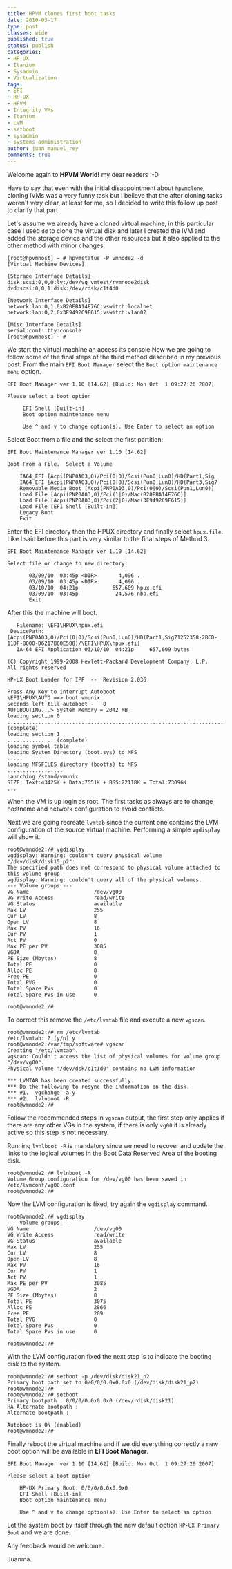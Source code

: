 ```yaml
---
title: HPVM clones first boot tasks
date: 2010-03-17
type: post
classes: wide
published: true
status: publish
categories:
- HP-UX
- Itanium
- Sysadmin
- Virtualization
tags:
- EFI
- HP-UX
- HPVM
- Integrity VMs
- Itanium
- LVM
- setboot
- sysadmin
- systems administration
author: juan_manuel_rey
comments: true
---
```


Welcome again to **HPVM World!** my dear readers :-D

Have to say that even with the initial disappointment about `hpvmclone`, cloning IVMs was a very funny task but I believe that the after cloning tasks weren't very clear, at least for me, so I decided to write this follow up post to clarify that part.

Let's assume we already have a cloned virtual machine, in this particular case I used `dd` to clone the virtual disk and later I created the IVM and added the storage device and the other resources but it also applied to the other method with minor changes.

```text
[root@hpvmhost] ~ # hpvmstatus -P vmnode2 -d
[Virtual Machine Devices]

[Storage Interface Details]
disk:scsi:0,0,0:lv:/dev/vg_vmtest/rvmnode2disk
dvd:scsi:0,0,1:disk:/dev/rdsk/c1t4d0

[Network Interface Details]
network:lan:0,1,0xB20EBA14E76C:vswitch:localnet
network:lan:0,2,0x3E9492C9F615:vswitch:vlan02

[Misc Interface Details]
serial:com1::tty:console
[root@hpvmhost] ~ #
```

We start the virtual machine an access its console.Now we are going to follow some of the final steps of the third method described in my previous post. From the main `EFI Boot Manager` select the `Boot option maintenance menu` option.

```text
EFI Boot Manager ver 1.10 [14.62] [Build: Mon Oct  1 09:27:26 2007]

Please select a boot option

     EFI Shell [Built-in]                                           
     Boot option maintenance menu                                    

     Use ^ and v to change option(s). Use Enter to select an option
```

Select Boot from a file and the select the first partition:

```text
EFI Boot Maintenance Manager ver 1.10 [14.62]

Boot From a File.  Select a Volume

    IA64_EFI [Acpi(PNP0A03,0)/Pci(0|0)/Scsi(Pun0,Lun0)/HD(Part1,Sig
    IA64_EFI [Acpi(PNP0A03,0)/Pci(0|0)/Scsi(Pun0,Lun0)/HD(Part3,Sig7
    Removable Media Boot [Acpi(PNP0A03,0)/Pci(0|0)/Scsi(Pun1,Lun0)]
    Load File [Acpi(PNP0A03,0)/Pci(1|0)/Mac(B20EBA14E76C)]          
    Load File [Acpi(PNP0A03,0)/Pci(2|0)/Mac(3E9492C9F615)]        
    Load File [EFI Shell [Built-in]]                                
    Legacy Boot
    Exit
```

Enter the EFI directory then the HPUX directory and finally select `hpux.file`. Like I said before this part is very similar to the final steps of Method 3.

```text
EFI Boot Maintenance Manager ver 1.10 [14.62]

Select file or change to new directory:

       03/09/10  03:45p <DIR>       4,096 .                         
       03/09/10  03:45p <DIR>       4,096 ..                        
       03/10/10  04:21p           657,609 hpux.efi                  
       03/09/10  03:45p            24,576 nbp.efi                   
       Exit
```

After this the machine will boot.

```text
   Filename: \EFI\HPUX\hpux.efi
 DevicePath: [Acpi(PNP0A03,0)/Pci(0|0)/Scsi(Pun0,Lun0)/HD(Part1,Sig71252358-2BCD-11DF-8000-D6217B60E588)/\EFI\HPUX\hpux.efi]
   IA-64 EFI Application 03/10/10  04:21p     657,609 bytes

(C) Copyright 1999-2008 Hewlett-Packard Development Company, L.P.
All rights reserved

HP-UX Boot Loader for IPF  --  Revision 2.036

Press Any Key to interrupt Autoboot
\EFI\HPUX\AUTO ==> boot vmunix
Seconds left till autoboot -   0
AUTOBOOTING...> System Memory = 2042 MB
loading section 0
..................................................................................... (complete)
loading section 1
............... (complete)
loading symbol table
loading System Directory (boot.sys) to MFS
.....
loading MFSFILES directory (bootfs) to MFS
..................
Launching /stand/vmunix
SIZE: Text:43425K + Data:7551K + BSS:22118K = Total:73096K
...
```

When the VM is up login as root. The first tasks as always are to change hostname and network configuration to avoid conflicts.

Next we are going recreate `lvmtab` since the current one contains the LVM configuration of the source virtual machine. Performing a simple `vgdisplay` will show it.

```text
root@vmnode2:/# vgdisplay
vgdisplay: Warning: couldn't query physical volume "/dev/disk/disk15_p2":
The specified path does not correspond to physical volume attached to
this volume group
vgdisplay: Warning: couldn't query all of the physical volumes.
--- Volume groups ---
VG Name                     /dev/vg00
VG Write Access             read/write     
VG Status                   available                 
Max LV                      255    
Cur LV                      8      
Open LV                     8      
Max PV                      16     
Cur PV                      1      
Act PV                      0      
Max PE per PV               3085         
VGDA                        0   
PE Size (Mbytes)            8               
Total PE                    0       
Alloc PE                    0       
Free PE                     0       
Total PVG                   0        
Total Spare PVs             0              
Total Spare PVs in use      0

root@vmnode2:/#
```

To correct this remove the `/etc/lvmtab` file and execute a new `vgscan`.

```text
root@vmnode2:/# rm /etc/lvmtab
/etc/lvmtab: ? (y/n) y
root@vmnode2:/var/tmp/software# vgscan
Creating "/etc/lvmtab".
vgscan: Couldn't access the list of physical volumes for volume group "/dev/vg00".
Physical Volume "/dev/dsk/c1t1d0" contains no LVM information

*** LVMTAB has been created successfully.
*** Do the following to resync the information on the disk.
*** #1.  vgchange -a y
*** #2.  lvlnboot -R
root@vmnode2:/#
```

Follow the recommended steps in `vgscan` output, the first step only applies if there are any other VGs in the system, if there is only `vg00` it is already active so this step is not necessary.

Running `lvnlboot -R` is mandatory since we need to recover and update the links to the logical volumes in the Boot Data Reserved Area of the booting disk.

```text
root@vmnode2:/# lvlnboot -R
Volume Group configuration for /dev/vg00 has been saved in /etc/lvmconf/vg00.conf
root@vmnode2:/#
```

Now the LVM configuration is fixed, try again the `vgdisplay` command.

```text
root@vmnode2:/# vgdisplay
--- Volume groups ---
VG Name                     /dev/vg00
VG Write Access             read/write
VG Status                   available
Max LV                      255
Cur LV                      8
Open LV                     8
Max PV                      16
Cur PV                      1
Act PV                      1
Max PE per PV               3085
VGDA                        2
PE Size (Mbytes)            8
Total PE                    3075
Alloc PE                    2866
Free PE                     209
Total PVG                   0
Total Spare PVs             0
Total Spare PVs in use      0

root@vmnode2:/#
```

With the LVM configuration fixed the next step is to indicate the booting disk to the system.

```text
root@vmnode2:/# setboot -p /dev/disk/disk21_p2
Primary boot path set to 0/0/0/0.0x0.0x0 (/dev/disk/disk21_p2)
root@vmnode2:/#
root@vmnode2:/# setboot
Primary bootpath : 0/0/0/0.0x0.0x0 (/dev/rdisk/disk21)
HA Alternate bootpath :
Alternate bootpath :

Autoboot is ON (enabled)
root@vmnode2:/#
```

Finally reboot the virtual machine and if we did everything correctly a new boot option will be available in **EFI Boot Manager**.

```text
EFI Boot Manager ver 1.10 [14.62] [Build: Mon Oct  1 09:27:26 2007]

Please select a boot option

    HP-UX Primary Boot: 0/0/0/0.0x0.0x0                             
    EFI Shell [Built-in]                                            
    Boot option maintenance menu                                    

    Use ^ and v to change option(s). Use Enter to select an option
```

Let the system boot by itself through the new default option `HP-UX Primary Boot` and we are done.

Any feedback would be welcome.

Juanma.
